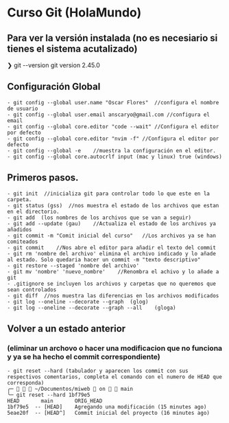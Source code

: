 #	Curso Git (HolaMundo)
##	Para ver la versión instalada (no es necesiario si tienes el sistema acutalizado)
❯ git --version
git version 2.45.0

##	Configuración Global
	- git config --global user.name "Oscar Flores"	//configura el nombre de usuario
	- git config --global user.email anscaryo@gmail.com	//configura el email
	- git config --global core.editor "code --wait"	//Configura el editor por defecto
	- git config --global core.editor "nvim -f"	//Configura el editor por defecto
	- git config --global -e	//muestra la configuración en el editor.
	- git config --global core.autocrlf input (mac y linux) true (windows)

##	Primeros pasos.
	- git init	//inicializa git para controlar todo lo que este en la carpeta.
	- git status (gss)	//nos muestra el estado de los archivos que estan en el directorio.
	- git add  (los nombres de los archivos que se van a seguir)
	- git add --update (gau)	//Actualiza el estado de los archivos ya añadidos
	- git commit -m "Comit inicial del curso"	//Los archivos ya se han comiteados
	- git commit	//Nos abre el editor para añadir el texto del commit
	- git rm 'nombre del archivo' elimina el archivo indicado y lo añade al estado. Solo quedaria hacer un commit -m "texto descriptivo"
	- git restore --staged 'nombre del archivo'
	- git mv 'nombre' 'nuevo_nombre'	//Renombra el achivo y lo añade a git
	- .gitignore se incluyen los archivos y carpetas que no queremos que sean controlados
	- git diff	//nos muestra las diferencias en los archivos modificados
	- git log --oneline --decorate --graph	(glog)
	- git log --oneline --decorate --graph --all	(gloga)
	



##	Volver a un estado anterior 
### 	(eliminar un archovo o hacer una modificacion que no funciona y ya se ha hecho el commit correspondiente)
	- git reset --hard (tabulador y aparecen los commit con sus respectivos comentarios, completa el comando con el numero de HEAD que corresponda)
	╭─    ~/Documentos/miweb  on   main
	╰─ git reset --hard 1bf79e5
	HEAD       main       ORIG_HEAD
	1bf79e5  -- [HEAD]    Agregando una modificación (15 minutes ago)
	5eae20f  -- [HEAD^]   Commit inicial del proyecto (16 minutes ago)

